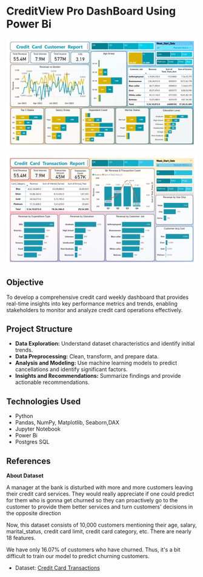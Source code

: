 # CreditView Pro DashBoard Using Power Bi

![App Preview](./Images/CreditView%20Pro_1.jpg)

![App Preview](./Images/CreditView%20Pro_2.jpg)

## Objective

To develop a comprehensive credit card weekly dashboard that provides real-time insights into key performance metrics and trends, enabling stakeholders to monitor and analyze credit card operations effectively.

## Project Structure

- **Data Exploration:** Understand dataset characteristics and identify initial trends.
- **Data Preprocessing:** Clean, transform, and prepare data.
- **Analysis and Modeling:** Use machine learning models to predict cancellations and identify significant factors.
- **Insights and Recommendations:** Summarize findings and provide actionable recommendations.

## Technologies Used

- Python
- Pandas, NumPy, Matplotlib, Seaborn,DAX
- Jupyter Notebook
- Power Bi
- Postgres SQL

## References

**About Dataset**

A manager at the bank is disturbed with more and more customers leaving their credit card services. They would really appreciate if one could predict for them who is gonna get churned so they can proactively go to the customer to provide them better services and turn customers' decisions in the opposite direction

Now, this dataset consists of 10,000 customers mentioning their age, salary, marital_status, credit card limit, credit card category, etc. There are nearly 18 features.

We have only 16.07% of customers who have churned. Thus, it's a bit difficult to train our model to predict churning customers.

- Dataset: [Credit Card Transactions](https://www.kaggle.com/datasets/sakshigoyal7/credit-card-customers)
